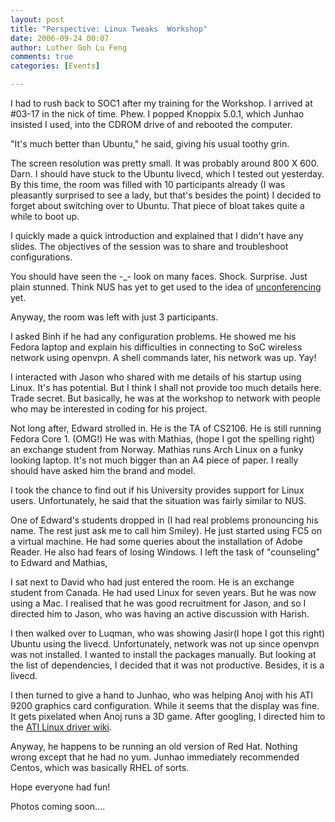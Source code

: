 ```yaml
---
layout: post
title: "Perspective: Linux Tweaks  Workshop"
date: 2006-09-24 00:07
author: Luther Goh Lu Feng
comments: true
categories: [Events]

---
```

I had to rush back to SOC1 after my training for the Workshop. I arrived at #03-17 in the nick of time. Phew. I popped Knoppix 5.0.1, which Junhao insisted I used, into the CDROM drive of and rebooted the computer.

"It's much better than Ubuntu," he said, giving his usual toothy grin.

The screen resolution was pretty small. It was probably around 800 X 600. Darn. I should have stuck to the Ubuntu livecd, which I tested out yesterday. By this time, the room was filled with 10 participants already (I was pleasantly surprised to see a lady, but that's besides the point) I decided to forget about switching over to Ubuntu. That piece of bloat takes quite a while to boot up.

I quickly made a quick introduction and explained that I didn't have any slides. The objectives of the session was to share and troubleshoot configurations.

You should have seen the -_- look on many faces. Shock. Surprise. Just plain stunned. Think NUS has yet to get used to the idea of <a title="unconferencing" href="http://money.cnn.com/2006/06/05/technology/business2_unconference0606/">unconferencing</a> yet.

Anyway, the room was left with just 3 participants.

I asked Binh if he had any configuration problems. He showed me his Fedora laptop and explain his difficulties in connecting to SoC wireless network using openvpn. A shell commands later, his network was up. Yay!

I interacted with Jason who shared with me details of his startup using Linux. It's has potential. But I think I shall not provide too much details here. Trade secret. But basically, he was at the workshop to network with people who may be interested in coding for his project.

Not long after, Edward strolled in. He is the TA of CS2106. He is still running Fedora Core 1. (OMG!) He was with Mathias, (hope I got the spelling right) an exchange student from Norway. Mathias runs Arch Linux on a funky looking laptop. It's not much bigger than an A4 piece of paper. I really should have asked him the brand and model.

I took the chance to find out if his University provides support for Linux users. Unfortunately, he said that the situation was fairly similar to NUS.

One of Edward's students dropped in (I had real problems pronouncing his name. The rest just ask me to call him Smiley). He just started using FC5 on a virtual machine. He had some queries about the installation of Adobe Reader. He also had fears of losing Windows. I left the task of "counseling" to Edward and Mathias,

I sat next to David who had just entered the room. He is an exchange student from Canada. He had used Linux for seven years. But he was now using a Mac. I realised that he was good recruitment for Jason, and so I directed him to Jason, who was having an active discussion with Harish.

I then walked over to Luqman, who was showing Jasir(I hope I got this right) Ubuntu using the livecd. Unfortunately, network was not up since openvpn was not installed. I wanted to install the packages manually. But looking at the list of dependencies, I decided that it was not productive. Besides, it is a livecd.

I then turned to give a hand to Junhao, who was helping Anoj with his ATI 9200 graphics card configuration. While it seems that the display was fine. It gets pixelated when Anoj runs a 3D game. After googling, I directed him to the <a title="ATI Linux driver wiki" href="http://wiki.cchtml.com/index.php/Main_Page">ATI Linux driver wiki</a>.

Anyway, he happens to be running an old version of Red Hat. Nothing wrong except that he had no yum. Junhao immediately recommended Centos, which was basically RHEL of sorts.

Hope everyone had fun!

Photos coming soon....
